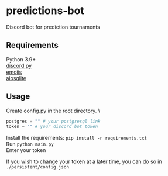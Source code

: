 # predictions-bot
Discord bot for prediction tournaments

## Requirements
Python 3.9+ \
[discord.py](https://pypi.org/project/discord.py/) \
[emojis](https://pypi.org/project/emojis/) \
[aiosqlite](https://pypi.org/project/aiosqlite/) 

## Usage
Create config.py in the root directory. \
```py
postgres = "" # your postgresql link
token = "" # your discord bot token
```

Install the requirements: `pip install -r requirements.txt` \
Run `python main.py`  \
Enter your token 

If you wish to change your token at a later time, you can do so in `./persistent/config.json`
